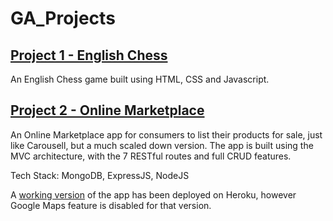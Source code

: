 # GA_Projects

## <a href="https://github.com/wuzhixiang88/GA_Projects/tree/main/unit1_project">Project 1 - English Chess</a>
An English Chess game built using HTML, CSS and Javascript.

## <a href="https://github.com/wuzhixiang88/GA_Projects/tree/main/unit2_project">Project 2 - Online Marketplace</a>
An Online Marketplace app for consumers to list their products for sale, just like Carousell, but a much scaled down version. The app is built using the MVC architecture, with the 7 RESTful routes and full CRUD features.

Tech Stack: MongoDB, ExpressJS, NodeJS

A <a href="https://zx-online-marketplace.herokuapp.com/" >working version</a> of the app has been deployed on Heroku, however Google Maps feature is disabled for that version.
